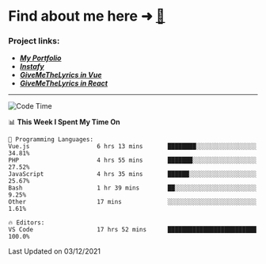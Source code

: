 # Find about me here ➜ [🧑](https://pauabella.dev)

### Project links:
- ***[My Portfolio](https://pauabella.dev)***
- ***[Instafy](https://instafy.me)***
- ***[GiveMeTheLyrics in Vue](https://lyrics.pauabella.dev)***
- ***[GiveMeTheLyrics in React](https://pauabella.dev/GiveMeTheLyrics)***

---
<!--START_SECTION:waka-->
![Code Time](http://img.shields.io/badge/Code%20Time-716%20hrs%2055%20mins-blue)

📊 **This Week I Spent My Time On** 

```text
💬 Programming Languages: 
Vue.js                   6 hrs 13 mins       ████████░░░░░░░░░░░░░░░░░   34.81% 
PHP                      4 hrs 55 mins       ███████░░░░░░░░░░░░░░░░░░   27.52% 
JavaScript               4 hrs 35 mins       ██████░░░░░░░░░░░░░░░░░░░   25.67% 
Bash                     1 hr 39 mins        ██░░░░░░░░░░░░░░░░░░░░░░░   9.25% 
Other                    17 mins             ░░░░░░░░░░░░░░░░░░░░░░░░░   1.61%

🔥 Editors: 
VS Code                  17 hrs 52 mins      █████████████████████████   100.0%

```


 Last Updated on 03/12/2021
<!--END_SECTION:waka-->
